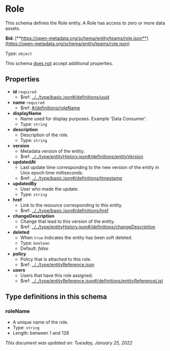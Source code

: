 # Role

This schema defines the Role entity. A Role has access to zero or more data assets.

**$id:** [**https://open-metadata.org/schema/entity/teams/role.json**](https://open-metadata.org/schema/entity/teams/role.json)

Type: `object`

This schema <u>does not</u> accept additional properties.

## Properties
 - **id** `required`
	 - $ref: [../../type/basic.json#/definitions/uuid](../types/basic.md#uuid)
 - **name** `required`
	 - $ref: [#/definitions/roleName](#rolename)
 - **displayName**
	 - Name used for display purposes. Example 'Data Consumer'.
	 - Type: `string`
 - **description**
	 - Description of the role.
	 - Type: `string`
 - **version**
	 - Metadata version of the entity.
	 - $ref: [../../type/entityHistory.json#/definitions/entityVersion](../types/entityhistory.md#entityversion)
 - **updatedAt**
	 - Last update time corresponding to the new version of the entity in Unix epoch time milliseconds.
	 - $ref: [../../type/basic.json#/definitions/timestamp](../types/basic.md#timestamp)
 - **updatedBy**
	 - User who made the update.
	 - Type: `string`
 - **href**
	 - Link to the resource corresponding to this entity.
	 - $ref: [../../type/basic.json#/definitions/href](../types/basic.md#href)
 - **changeDescription**
	 - Change that lead to this version of the entity.
	 - $ref: [../../type/entityHistory.json#/definitions/changeDescription](../types/entityhistory.md#changedescription)
 - **deleted**
	 - When `true` indicates the entity has been soft deleted.
	 - Type: `boolean`
	 - Default: _false_
 - **policy**
	 - Policy that is attached to this role.
	 - $ref: [../../type/entityReference.json](../types/entityreference.md)
 - **users**
	 - Users that have this role assigned.
	 - $ref: [../../type/entityReference.json#/definitions/entityReferenceList](../types/entityreference.md#entityreferencelist)


## Type definitions in this schema
### roleName

 - A unique name of the role.
 - Type: `string`
 - Length: between 1 and 128




_This document was updated on: Tuesday, January 25, 2022_